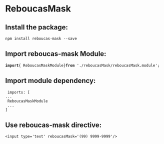 # ReboucasMask

## Install the package: 
  `npm install reboucas-mask --save`

## Import reboucas-mask Module:
   **`import`**` { ReboucasMaskModule} `**`from`**` './reboucasMask/reboucasMask.module';`

## Import module dependency:
   ` imports: [`<br>
   `...`<br>
   ` ReboucasMaskModule`<br>
  ` ...`<br>
   `]`

## Use reboucas-mask directive:

 `<input type='text' reboucasMask='(99) 9999-9999'/>`